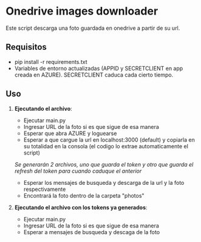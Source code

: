 # Onedrive images downloader

Este script descarga una foto guardada en onedrive a partir de su url.

## Requisitos
   - pip install -r requirements.txt
   - Variables de entorno actualizadas (APPID y SECRETCLIENT en app creada en AZURE). SECRETCLIENT caduca cada cierto tiempo.

## Uso

1. **Ejecutando el archivo**:

   - Ejecutar main.py
   - Ingresar URL de la foto si es que sigue de esa manera
   - Esperar que abra AZURE y loguearse
   - Esperar a que cargue la url en localhost:3000 (default) y copiarla en su totalidad en la consola (el codigo lo extrae automaticamente el script)

   *Se generarán 2 archivos, uno que guarda el token y otro que guarda el refresh del token para cuando caduque el anterior*

   - Esperar los mensajes de busqueda y descarga de la url y la foto respectivamente
   - Encontrará la foto dentro de la carpeta "photos"

2. **Ejecutando el archivo con los tokens ya generados**:

   - Ejecutar main.py
   - Ingresar URL de la foto si es que sigue de esa manera
   - Esperar a mensajes de busqueda y descaga de la foto